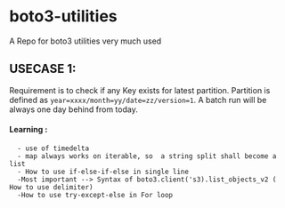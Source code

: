 # boto3-utilities
A Repo for boto3 utilities very much used
## USECASE 1:
Requirement is to check if any Key exists for latest partition. Partition is defined as `year=xxxx/month=yy/date=zz/version=1`. A batch run will be always one day behind from today.
#### Learning :
      - use of timedelta
      - map always works on iterable, so  a string split shall become a list
      - How to use if-else-if-else in single line
      -Most important --> Syntax of boto3.client('s3).list_objects_v2 ( How to use delimiter)
      -How to use try-except-else in For loop

